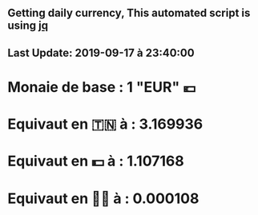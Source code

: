 ## Getting daily currency, This automated script is using [jq](https://stedolan.github.io/jq/)
## Last Update:  2019-09-17 à 23:40:00
 # Monaie de base : 1 "EUR" 💶 
 # Equivaut en 🇹🇳 à :  3.169936 
 # Equivaut en 💵 à : 1.107168
 # Equivaut en 🐱‍💻 à :  0.000108
